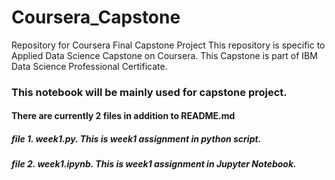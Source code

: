 # Coursera_Capstone
Repository for Coursera Final Capstone Project
This repository is specific to Applied Data Science Capstone on Coursera.
This Capstone is part of IBM Data Science Professional Certificate.
### This notebook will be mainly used for capstone project.
#### There are currently 2 files in addition to README.md
##### file 1. week1.py. This is week1 assignment in python script.
##### file 2. week1.ipynb. This is week1 assignment in Jupyter Notebook.
